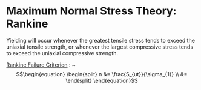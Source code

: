 # Maximum Normal Stress Theory: Rankine
Yielding will occur whenever the greatest tensile stress tends to exceed the uniaxial tensile strength, or whenever the largest compressive stress tends to exceed the uniaxial compressive strength.

[Rankine Failure Criterion](rankine-failure-criterion.md)
: ~$$\begin{equation}
\begin{split}
n &= \frac{S_{ut}}{\sigma_{1}} \\
 &=
\end{split}
\end{equation}$$